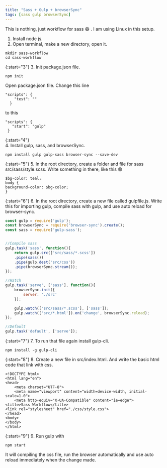 ```yaml
---
title: "Sass + Gulp + browserSync"
tags: [sass gulp browserSync]
---
```


This is nothing, just workflow for sass :smile: . I am using Linux in this setup.
1. Install node js.
2. Open terminal, make a new directory, open it. <br>

```
mkdir sass-workflow
cd sass-workflow
```

{:start="3"}
3. Init package.json file.

```
npm init
```

Open package.json file. Change this line <br>

```
"scripts": {
    "test": ""
  }
 ``` 
 to this <br>
 ```
 "scripts": {
    "start": "gulp"
  }
  ```
  
{:start="4"}  
4. Install gulp, sass, and browserSync.

```
npm install gulp gulp-sass browser-sync --save-dev
```

{:start="5"}
5. In the root directory, create a folder and file for sass src/sass/style.scss. Write something in there, like this :smile:

```
$bg-color: teal;
body {
background-color: $bg-color;
}
```

{:start="6"}
6. In the root directory, create a new file called gulpfile.js. Write this for importing gulp, compile sass with gulp, and use auto reload for browser-sync.

```js
const gulp = require('gulp');
const browserSync = require('browser-sync').create();
const sass = require('gulp-sass');


//Compile sass
gulp.task('sass', function(){
    return gulp.src(['src/sass/*.scss'])
    .pipe(sass())
    .pipe(gulp.dest('src/css'))
    .pipe(browserSync.stream());
});

//Watch
gulp.task('serve', ['sass'], function(){
    browserSync.init({
        server: './src'
    });

    gulp.watch(['src/sass/*.scss'], ['sass']);
    gulp.watch(['src/*.html']).on('change', browserSync.reload);
});

//Default
gulp.task('default', ['serve']);

```

{:start="7"}
7. To run that file again install gulp-cli.

```
npm install -g gulp-cli
```

{:start="8"}
8. Create a new file in src/index.html. And write the basic html code that link with css.

```
<!DOCTYPE html>
<html lang="en">
<head>
    <meta charset="UTF-8">
    <meta name="viewport" content="width=device-width, initial-scale=1.0">
    <meta http-equiv="X-UA-Compatible" content="ie=edge">
<title>Sass Workflow</title>
<link rel="stylesheet" href="./css/style.css">
</head>
<body>   
</body>
</html>
```

{:start="9"}
9. Run gulp with

```
npm start
```

It will compiling the css file, run the browser automatically and use auto reload immediately when the change made. 

